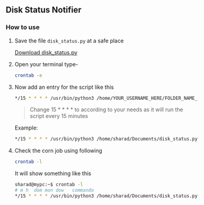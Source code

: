 ## Disk Status Notifier

### How to use


1. Save the file `disk_status.py` at a safe place

    [Download disk_status.py](https://github.com/sharadcodes/scripts/blob/master/disk_status/disk_status.py)
2. Open your terminal type-
    ```bash
    crontab -e
    ```
3. Now add an entry for the script like this
    ```bash
    */15 * * * * /usr/bin/python3 /home/YOUR_USERNAME_HERE/FOLDER_NAME_OR_PATH_TO_FILE_FROM_USER_DIR/disk_status.py
    ```
    >Change 15 * * * * to according to your needs as it will run the script every 15 minutes
    
    Example: 
    ```bash
    */15 * * * * /usr/bin/python3 /home/sharad/Documents/disk_status.py
    ```
4. Check the corn job using following
    ```bash
    crontab -l
    ```
    It will show something like this
    ```bash
    sharad@mypc:~$ crontab -l
    # m h  dom mon dow   commando
    */15 * * * * /usr/bin/python3 /home/sharad/Documents/disk_status.py
    ```
